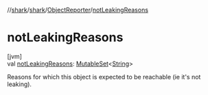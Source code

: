 //[shark](../../../index.md)/[shark](../index.md)/[ObjectReporter](index.md)/[notLeakingReasons](not-leaking-reasons.md)

# notLeakingReasons

[jvm]\
val [notLeakingReasons](not-leaking-reasons.md): [MutableSet](https://kotlinlang.org/api/latest/jvm/stdlib/kotlin.collections/-mutable-set/index.html)&lt;[String](https://kotlinlang.org/api/latest/jvm/stdlib/kotlin/-string/index.html)&gt;

Reasons for which this object is expected to be reachable (ie it's not leaking).
